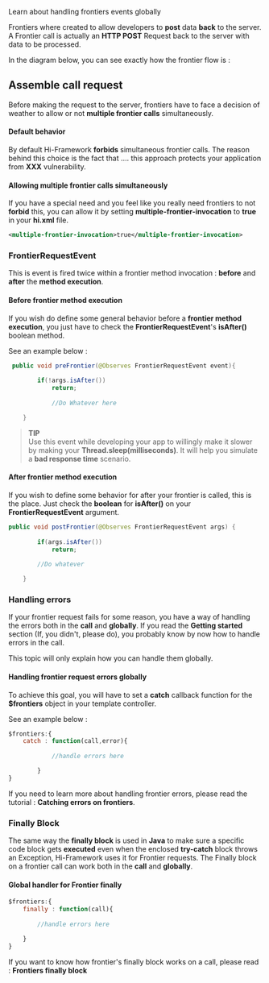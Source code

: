 <!--Topic description-->
<description>Learn about handling frontiers events globally </description>

Frontiers where created to allow developers to __post__ data __back__ to the server. A Frontier call is actually an __HTTP POST__ Request back to the server with data to be processed.

In the diagram below, you can see exactly how the frontier flow is :

<diag style="width:700px;height:680px" src="assets/images/diagrams/svg/Frontier-call-flow.svg"></diag>


## Assemble call request

Before making the request to the server, frontiers have to face a decision of weather to allow or not __multiple frontier calls__ simultaneously.

#### __Default behavior__

By default Hi-Framework __forbids__ simultaneous frontier calls. The reason behind this choice is the fact that ....
this approach protects your application from __XXX__ vulnerability. 


#### __Allowing multiple frontier calls simultaneously__
If you have a special need and you feel like you really need frontiers to not __forbid__ this, you can allow it by setting __multiple-frontier-invocation__ to __true__ in your __hi.xml__ file.

```xml
<multiple-frontier-invocation>true</multiple-frontier-invocation>
```



### FrontierRequestEvent
This is event is fired twice within a frontier method invocation : __before__ and __after__ the __method execution__.

#### __Before frontier method execution__
If you wish do define some general behavior before a __frontier method execution__, you just have to check the __FrontierRequestEvent__'s __isAfter()__ boolean method.

See an example below :

```java
 public void preFrontier(@Observes FrontierRequestEvent event){
        
        if(!args.isAfter())
            return;
			
			//Do Whatever here

    }

```
> **TIP**<br> Use this event while developing your app to willingly make it slower by making your  __Thread.sleep(milliseconds)__. It will help you simulate a __bad response time__ scenario.

#### __After frontier method execution__

If you wish to define some behavior for after your frontier is called, this is the place. Just check the __boolean__ for __isAfter()__ on your __FrontierRequestEvent__ argument.

```java
public void postFrontier(@Observes FrontierRequestEvent args) {
        
        if(args.isAfter())
            return;
        
        //Do whatever

    }

```


### Handling errors 
If your frontier request fails for some reason, you have a way of handling the errors both in the __call__ and __globally__.
If you read the __Getting started__ section (If, you didn't, please do), you probably know by now how to handle errors in the call. 

This topic will only explain how you can handle them globally.

#### Handling frontier request errors globally
To achieve this goal, you will have to set a __catch__ callback function for the __$frontiers__ object in your template controller.

See an example below : 

```javascript
$frontiers:{
	catch : function(call,error){
	
			//handle errors here

        }
}

```

If you need to learn more about handling frontier errors, please read the tutorial : __Catching errors on frontiers__.


### Finally Block

The same way the __finally block__ is used in __Java__ to make sure a specific code block gets __executed__ even when the enclosed __try-catch__ block throws an Exception, Hi-Framework uses it for Frontier requests. The Finally block on a frontier call can work both in the __call__ and __globally__.

#### Global handler for Frontier finally

```javascript
$frontiers:{
	finally : function(call){
	
		//handle errors here

	}
}

```

If you want to know how frontier's finally block works on a call, please read : __Frontiers finally block__
